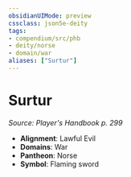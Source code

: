 ```yaml
---
obsidianUIMode: preview
cssclass: json5e-deity
tags:
- compendium/src/phb
- deity/norse
- domain/war
aliases: ["Surtur"]
---
```

# Surtur
*Source: Player's Handbook p. 299* 

- **Alignment**: Lawful Evil
- **Domains**: War
- **Pantheon**: Norse
- **Symbol**: Flaming sword